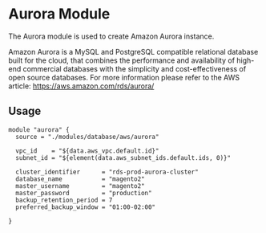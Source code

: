 # Aurora Module

The Aurora module is used to create Amazon Aurora instance.

Amazon Aurora is a MySQL and PostgreSQL compatible relational database built
for the cloud, that combines the performance and availability of high-end
commercial databases with the simplicity and cost-effectiveness of open source databases.
For more information please refer to the AWS article: https://aws.amazon.com/rds/aurora/

## Usage

```
module "aurora" {
  source = "./modules/database/aws/aurora"

  vpc_id    = "${data.aws_vpc.default.id}"
  subnet_id = "${element(data.aws_subnet_ids.default.ids, 0)}"

  cluster_identifier      = "rds-prod-aurora-cluster"
  database_name           = "magento2"
  master_username         = "magento2"
  master_password         = "production"
  backup_retention_period = 7
  preferred_backup_window = "01:00-02:00"

}
```

